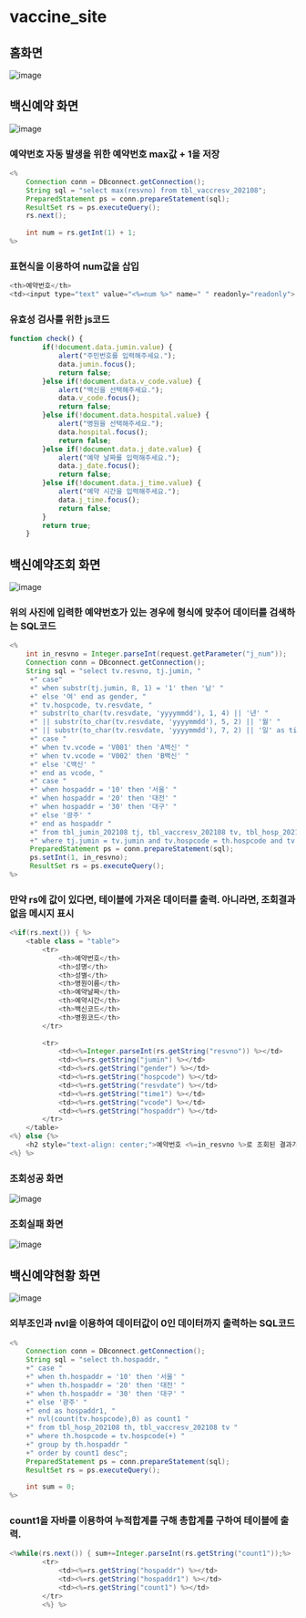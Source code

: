 # vaccine_site
## 홈화면
![image](https://github.com/hwan06/vaccine_site/assets/114748934/4d0b782e-cc1d-47f8-b9b7-e3e02cee1a9c)

## 백신예약 화면
![image](https://github.com/hwan06/vaccine_site/assets/114748934/8ade95ec-42de-4b2b-a220-3de752123f78)   
### 예약번호 자동 발생을 위한 예약번호 max값 + 1을 저장
```java
<%
	Connection conn = DBconnect.getConnection();
	String sql = "select max(resvno) from tbl_vaccresv_202108";
	PreparedStatement ps = conn.prepareStatement(sql);
	ResultSet rs = ps.executeQuery();
	rs.next();
	
	int num = rs.getInt(1) + 1;
%>
```
### 표현식을 이용하여 num값을 삽입
```java
<th>예약번호</th>
<td><input type="text" value="<%=num %>" name="	" readonly="readonly">
```
### 유효성 검사를 위한 js코드
```js
function check() {
		if(!document.data.jumin.value) {
			alert("주민번호를 입력해주세요.");
			data.jumin.focus();
			return false;
		}else if(!document.data.v_code.value) {
			alert("백신을 선택해주세요.");
			data.v_code.focus();
			return false;
		}else if(!document.data.hospital.value) {
			alert("병원을 선택해주세요.");	
			data.hospital.focus();
			return false;
		}else if(!document.data.j_date.value) {
			alert("예약 날짜를 입력해주세요.");
			data.j_date.focus();
			return false;
		}else if(!document.data.j_time.value) {
			alert("예약 시간을 입력해주세요.");
			data.j_time.focus();
			return false;
		}
		return true;
	}
```
## 백신예약조회 화면
![image](https://github.com/hwan06/vaccine_site/assets/114748934/7f77656e-06ce-466f-8d15-e9d1d41ba909)
### 위의 사진에 입력한 예약번호가 있는 경우에 형식에 맞추어 데이터를 검색하는 SQL코드 
```java
<%
	int in_resvno = Integer.parseInt(request.getParameter("j_num"));
	Connection conn = DBconnect.getConnection();
	String sql = "select tv.resvno, tj.jumin, "  
	 +" case" 
	 +" when substr(tj.jumin, 8, 1) = '1' then '남' "
	 +" else '여' end as gender, "
	 +" tv.hospcode, tv.resvdate, " 
	 +" substr(to_char(tv.resvdate, 'yyyymmdd'), 1, 4) || '년' "
	 +" || substr(to_char(tv.resvdate, 'yyyymmdd'), 5, 2) || '월' "
	 +" || substr(to_char(tv.resvdate, 'yyyymmdd'), 7, 2) || '일' as time1, "
	 +" case "
	 +" when tv.vcode = 'V001' then 'A백신' "
	 +" when tv.vcode = 'V002' then 'B백신' "
	 +" else 'C백신' "
	 +" end as vcode, "
	 +" case "
	 +" when hospaddr = '10' then '서울' "
	 +" when hospaddr = '20' then '대전' "
	 +" when hospaddr = '30' then '대구' "
	 +" else '광주' "
	 +" end as hospaddr "
	 +" from tbl_jumin_202108 tj, tbl_vaccresv_202108 tv, tbl_hosp_202108 th "
	 +" where tj.jumin = tv.jumin and tv.hospcode = th.hospcode and tv.resvno = ?";
	 PreparedStatement ps = conn.prepareStatement(sql);
	 ps.setInt(1, in_resvno);
	 ResultSet rs = ps.executeQuery();
%>	
```
### 만약 rs에 값이 있다면, 테이블에 가져온 데이터를 출력. 아니라면, 조회결과없음 메시지 표시
```java
<%if(rs.next()) { %>
	<table class = "table">
		<tr>
			<th>예약번호</th>
			<th>성명</th>
			<th>성별</th>
			<th>병원이름</th>
			<th>예약날짜</th>
			<th>예약시간</th>
			<th>백신코드</th>
			<th>병원코드</th>
		</tr>
		
		<tr>
			<td><%=Integer.parseInt(rs.getString("resvno")) %></td>
			<td><%=rs.getString("jumin") %></td>
			<td><%=rs.getString("gender") %></td>
			<td><%=rs.getString("hospcode") %></td>
			<td><%=rs.getString("resvdate") %></td>
			<td><%=rs.getString("time1") %></td>
			<td><%=rs.getString("vcode") %></td>
			<td><%=rs.getString("hospaddr") %></td>
		</tr>
	</table>
<%} else {%>
	<h2 style="text-align: center;">예약번호 <%=in_resvno %>로 조회된 결과가 없습니다.</h2>
<%} %>
```
### 조회성공 화면
![image](https://github.com/hwan06/vaccine_site/assets/114748934/1844dcf1-84b3-4d7c-bf23-f060b76e83aa)

### 조회실패 화면
![image](https://github.com/hwan06/vaccine_site/assets/114748934/8f970275-a5a7-4e09-bfcd-1ed47cd44aac)

## 백신예약현황 화면
![image](https://github.com/hwan06/vaccine_site/assets/114748934/b07c9f36-5a2e-4b40-9dff-2f17f9694866)   
### 외부조인과 nvl을 이용하여 데이터값이 0인 데이터까지 출력하는 SQL코드
``` java
<%
	Connection conn = DBconnect.getConnection();
	String sql = "select th.hospaddr, "
	+" case "
	+" when th.hospaddr = '10' then '서울' "
	+" when th.hospaddr = '20' then '대전' "
	+" when th.hospaddr = '30' then '대구' "
	+" else '광주' "
	+" end as hospaddr1, "
	+" nvl(count(tv.hospcode),0) as count1 "
	+" from tbl_hosp_202108 th, tbl_vaccresv_202108 tv "
	+" where th.hospcode = tv.hospcode(+) "
	+" group by th.hospaddr "
	+" order by count1 desc"; 
	PreparedStatement ps = conn.prepareStatement(sql);
	ResultSet rs = ps.executeQuery();
	
	int sum = 0;
%>
```
### count1을 자바를 이용하여 누적합계를 구해 총합계를 구하여 테이블에 출력.
```java
<%while(rs.next()) { sum+=Integer.parseInt(rs.getString("count1"));%>
		<tr>
			<td><%=rs.getString("hospaddr") %></td>
			<td><%=rs.getString("hospaddr1") %></td>
			<td><%=rs.getString("count1") %></td>			
		</tr>
		<%} %>
```


